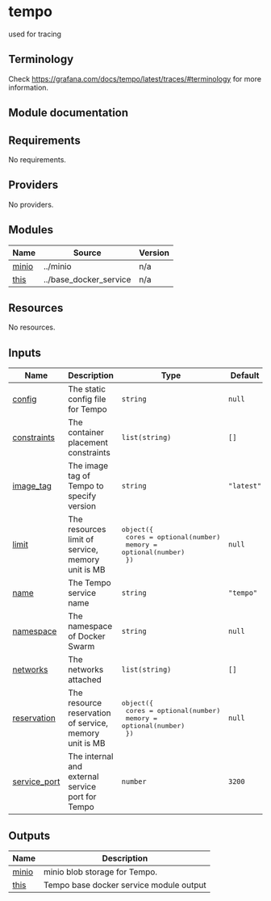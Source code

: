 # tempo

used for tracing

## Terminology

Check https://grafana.com/docs/tempo/latest/traces/#terminology for more information.

## Module documentation

<!-- BEGIN_TF_DOCS -->
## Requirements

No requirements.

## Providers

No providers.

## Modules

| Name | Source | Version |
|------|--------|---------|
| <a name="module_minio"></a> [minio](#module\_minio) | ../minio | n/a |
| <a name="module_this"></a> [this](#module\_this) | ../base_docker_service | n/a |

## Resources

No resources.

## Inputs

| Name | Description | Type | Default | Required |
|------|-------------|------|---------|:--------:|
| <a name="input_config"></a> [config](#input\_config) | The static config file for Tempo | `string` | `null` | no |
| <a name="input_constraints"></a> [constraints](#input\_constraints) | The container placement constraints | `list(string)` | `[]` | no |
| <a name="input_image_tag"></a> [image\_tag](#input\_image\_tag) | The image tag of Tempo to specify version | `string` | `"latest"` | no |
| <a name="input_limit"></a> [limit](#input\_limit) | The resources limit of service, memory unit is MB | <pre>object({<br>    cores  = optional(number)<br>    memory = optional(number)<br>  })</pre> | `null` | no |
| <a name="input_name"></a> [name](#input\_name) | The Tempo service name | `string` | `"tempo"` | no |
| <a name="input_namespace"></a> [namespace](#input\_namespace) | The namespace of Docker Swarm | `string` | `null` | no |
| <a name="input_networks"></a> [networks](#input\_networks) | The networks attached | `list(string)` | `[]` | no |
| <a name="input_reservation"></a> [reservation](#input\_reservation) | The resource reservation of service, memory unit is MB | <pre>object({<br>    cores  = optional(number)<br>    memory = optional(number)<br>  })</pre> | `null` | no |
| <a name="input_service_port"></a> [service\_port](#input\_service\_port) | The internal and external service port for Tempo | `number` | `3200` | no |

## Outputs

| Name | Description |
|------|-------------|
| <a name="output_minio"></a> [minio](#output\_minio) | minio blob storage for Tempo. |
| <a name="output_this"></a> [this](#output\_this) | Tempo base docker service module output |
<!-- END_TF_DOCS -->
